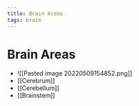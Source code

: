 ```yaml
---
title: Brain Areas
tags: brain
---
```


# Brain Areas
- ![[Pasted image 20220509154852.png]]
- [[Cerebrum]]
- [[Cerebellum]]
- [[Brainstem]]




